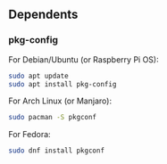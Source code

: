 
## Dependents

### pkg-config

For Debian/Ubuntu (or Raspberry Pi OS):
```bash
sudo apt update
sudo apt install pkg-config
```

For Arch Linux (or Manjaro):
```bash
sudo pacman -S pkgconf
```

For Fedora:
```bash
sudo dnf install pkgconf
```
